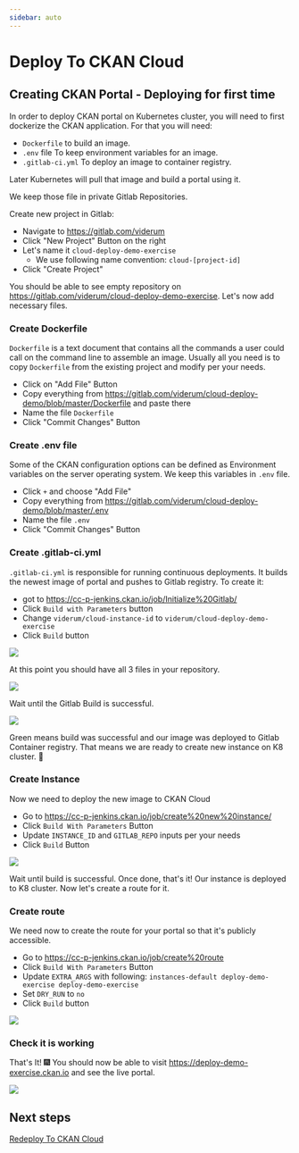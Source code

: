 ```yaml
---
sidebar: auto
---
```


# Deploy To CKAN Cloud

## Creating CKAN Portal - Deploying for first time

In order to deploy CKAN portal on Kubernetes cluster, you will need to first dockerize the CKAN application. For that you will need:

- `Dockerfile` to build an image.
- `.env` file To keep environment variables for an image.
- `.gitlab-ci.yml` To deploy an image to container registry.

Later Kubernetes will pull that image and build a portal using it.

We keep those file in private Gitlab Repositories.

Create new project in Gitlab:

- Navigate to https://gitlab.com/viderum
- Click "New Project" Button on the right
- Let's name it `cloud-deploy-demo-exercise`
  - We use following name convention: `cloud-[project-id]`
- Click "Create Project"

You should be able to see empty repository on https://gitlab.com/viderum/cloud-deploy-demo-exercise. Let's now add necessary files.

### Create Dockerfile

`Dockerfile` is a text document that contains all the commands a user could call on the command line to assemble an image. Usually all you need is to copy `Dockerfile` from the existing project and modify per your needs.

- Click on "Add File" Button
- Copy everything from https://gitlab.com/viderum/cloud-deploy-demo/blob/master/Dockerfile and paste there
- Name the file `Dockerfile`
- Click "Commit Changes" Button

### Create .env file

Some of the CKAN configuration options can be defined as Environment variables on the server operating system. We keep this variables in `.env` file.

- Click `+` and choose "Add File"
- Copy everything from https://gitlab.com/viderum/cloud-deploy-demo/blob/master/.env
- Name the file `.env`
- Click "Commit Changes" Button

### Create .gitlab-ci.yml

`.gitlab-ci.yml` is responsible for running continuous deployments. It builds the newest image of portal and pushes to Gitlab registry. To create it:

- got to https://cc-p-jenkins.ckan.io/job/Initialize%20Gitlab/
- Click `Build with Parameters` button
- Change `viderum/cloud-instance-id` to `viderum/cloud-deploy-demo-exercise`
- Click `Build` button

![](https://i.imgur.com/9xGKXOd.png)

At this point you should have all 3 files in your repository.

![](https://i.imgur.com/15leOnP.png)

Wait until the Gitlab Build is successful.

![](https://i.imgur.com/cVopL51.png)

Green means build was successful and our image was deployed to Gitlab Container registry. That means we are ready to create new instance on K8 cluster. :rocket:

### Create Instance

Now we need to deploy the new image to CKAN Cloud

- Go to https://cc-p-jenkins.ckan.io/job/create%20new%20instance/
- Click `Build With Parameters` Button
- Update `INSTANCE_ID` and `GITLAB_REPO` inputs per your needs
- Click `Build` Button

![](https://i.imgur.com/0Dwzvct.png)

Wait until build is successful. Once done, that's it! Our instance is deployed to K8 cluster. Now let's create a route for it.

### Create route

We need now to create the route for your portal so that it's publicly accessible.

- Go to https://cc-p-jenkins.ckan.io/job/create%20route
- Click `Build With Parameters` Button
- Update `EXTRA_ARGS` with following: `instances-default deploy-demo-exercise deploy-demo-exercise`
- Set `DRY_RUN` to `no`
- Click `Build` button

![](https://i.imgur.com/fpOCZV2.png)

### Check it is working

That's It! :fireworks: You should now be able to visit https://deploy-demo-exercise.ckan.io and see the live portal.

![](https://i.imgur.com/qk8j15Z.png)

## Next steps

[Redeploy To CKAN Cloud](/deploy/redeploy-ckan-classic)
